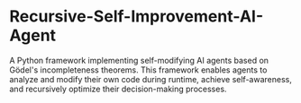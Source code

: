 # Recursive-Self-Improvement-AI-Agent
A Python framework implementing self-modifying AI agents based on Gödel's incompleteness theorems. This framework enables agents to analyze and modify their own code during runtime, achieve self-awareness, and recursively optimize their decision-making processes.
